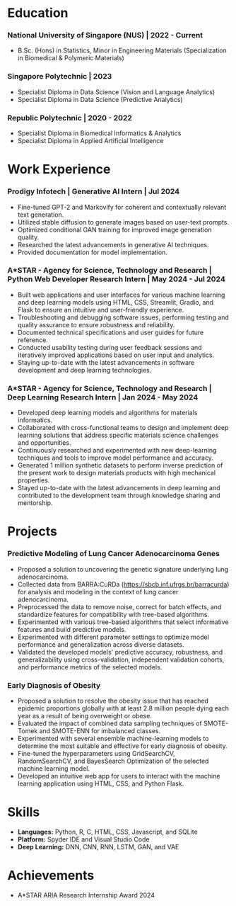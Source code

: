 # Education 
### **National University of Singapore (NUS) | 2022 - Current**

- B.Sc. (Hons) in Statistics, Minor in Engineering Materials (Specialization in Biomedical & Polymeric Materials)

### **Singapore Polytechnic | 2023**
- Specialist Diploma in Data Science (Vision and Language Analytics)
- Specialist Diploma in Data Science (Predictive Analytics)

### **Republic Polytechnic | 2020 - 2022**
- Specialist Diploma in Biomedical Informatics & Analytics 
- Specialist Diploma in Applied Artificial Intelligence

# Work Experience
### **Prodigy Infotech | Generative AI Intern | Jul 2024**
- Fine-tuned GPT-2 and Markovify for coherent and contextually relevant text generation. 
- Utilized stable diffusion to generate images based on user-text prompts. 
- Optimized conditional GAN training for improved image generation quality. 
- Researched the latest advancements in generative AI techniques. 
- Provided documentation for model implementation.

### **A*STAR - Agency for Science, Technology and Research | Python Web Developer Research Intern | May 2024 - Jul 2024**
- Built web applications and user interfaces for various machine learning and deep learning models using HTML, CSS, Streamlit, Gradio, and Flask to ensure an intuitive and user-friendly experience. 
- Troubleshooting and debugging software issues, performing testing and quality assurance to ensure robustness and reliability.
- Documented technical specifications and user guides for future reference.
- Conducted usability testing during user feedback sessions and iteratively improved applications based on user input and analytics.
- Staying up-to-date with the latest advancements in software development and deep learning technologies.

### **A*STAR - Agency for Science, Technology and Research | Deep Learning Research Intern | Jan 2024 - May 2024**
- Developed deep learning models and algorithms for materials informatics.
- Collaborated with cross-functional teams to design and implement deep learning solutions that address specific materials science challenges and opportunities. 
- Continuously researched and experimented with new deep-learning techniques and tools to improve model performance and accuracy.
- Generated 1 million synthetic datasets to perform inverse prediction of the present work to design materials products with high mechanical properties.
- Stayed up-to-date with the latest advancements in deep learning and contributed to the development team through knowledge sharing and mentorship.

# Projects
### **Predictive Modeling of Lung Cancer Adenocarcinoma Genes**
- Proposed a solution to uncovering the genetic signature underlying lung adenocarcinoma. 
- Collected data from BARRA:CuRDa (https://sbcb.inf.ufrgs.br/barracurda) for analysis and modeling in the context of lung cancer adenocarcinoma.
- Preprocessed the data to remove noise, correct for batch effects, and standardize features for compatibility with tree-based algorithms.
- Experimented with various tree-based algorithms that select informative features and build predictive models.
- Experimented with different parameter settings to optimize model performance and generalization across diverse datasets.
- Validated the developed models' predictive accuracy, robustness, and generalizability using cross-validation, independent validation cohorts, and performance metrics of the selected models.

### **Early Diagnosis of Obesity**
- Proposed a solution to resolve the obesity issue that has reached epidemic proportions globally with at least 2.8 million people dying each year as a result of being overweight or obese.
- Evaluated the impact of combined data sampling techniques of SMOTE-Tomek and SMOTE-ENN for imbalanced classes.
- Experimented with several ensemble machine-learning models to determine the most suitable and effective for early diagnosis of obesity.
- Fine-tuned the hyperparameters using GridSearchCV, RandomSearchCV, and BayesSearch Optimization of the selected machine learning model.
- Developed an intuitive web app for users to interact with the machine learning application using HTML, CSS, and Python Flask. 


# Skills 
- **Languages:** Python, R, C, HTML, CSS, Javascript, and SQLite
- **Platform:** Spyder IDE and Visual Studio Code
- **Deep Learning:** DNN, CNN, RNN, LSTM, GAN, and VAE

# Achievements
- A*STAR ARIA Research Internship Award 2024


